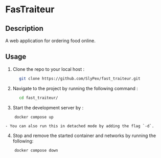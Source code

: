 # FasTraiteur
## Description
A web application for ordering food online.
## Usage
1. Clone the repo to your local host :
```sh
	  git clone https://github.com/SlyPex/fast_traiteur.git
```
2. Navigate to the project by running the following command :
```sh
	  cd fast_traiteur/
```
3. Start the development server by :
```sh
    docker compose up
```
	- You can also run this in detached mode by adding the flag `-d`.
4. Stop and remove the started container and networks by running the following:
```sh
    docker compose down
```
